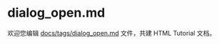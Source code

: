 dialog_open.md
===

欢迎您编辑 <a target="__blank" href="https://github.com/jaywcjlove/html-tutorial/blob/main/docs/tags/dialog_open.md">docs/tags/dialog_open.md</a> 文件，共建 HTML Tutorial 文档。